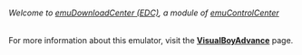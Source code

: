 ###### Welcome to [emuDownloadCenter (EDC)](https://github.com/PhoenixInteractiveNL/emuDownloadCenter/wiki/), a module of [emuControlCenter](https://github.com/PhoenixInteractiveNL/emuControlCenter/wiki/)

For more information about this emulator, visit the [**VisualBoyAdvance**](https://github.com/PhoenixInteractiveNL/emuDownloadCenter/wiki/Emulator-visualboyadvance#menu) page.
